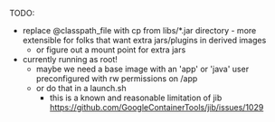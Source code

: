 TODO:
 - replace @classpath_file with cp from libs/*.jar directory - more extensible for folks that want extra jars/plugins in derived images
   - or figure out a mount point for extra jars
 - currently running as root!
   - maybe we need a base image with an 'app' or 'java' user preconfigured with rw permissions on /app
   - or do that in a launch.sh
     - this is a known and reasonable limitation of jib https://github.com/GoogleContainerTools/jib/issues/1029
